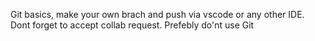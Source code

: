 Git basics, make your own brach and push via vscode or any other IDE.
Dont forget to accept collab request.
Prefebly do'nt use Git
